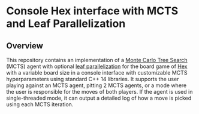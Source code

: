 # Console Hex interface with MCTS and Leaf Parallelization

## Overview
This repository contains an implementation of a [Monte Carlo Tree Search](https://en.wikipedia.org/wiki/Monte_Carlo_tree_search) (MCTS) agent with optional [leaf parallelization](https://en.wikipedia.org/wiki/Monte_Carlo_tree_search#:~:text=Leaf%20parallelization) for the board game of [Hex](https://en.wikipedia.org/wiki/Hex_(board_game)) with a variable board size in a console interface with customizable MCTS hyperparameters using standard C++ 14 libraries. It supports the user playing against an MCTS agent, pitting 2 MCTS agents, or a mode where the user is responsible for the moves of both players. If the agent is used in single-threaded mode, it can output a detailed log of how a move is picked using each MCTS iteration.
